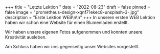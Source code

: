 +++
title = "Letzte Lektion "
date = "2022-08-23"
draft = false
pinned = false
image = "prometheus-design-xqnf71ekec8-unsplash-3-.jpg"
description = "Erste Lektion WEB\n\n"
+++
In unseren ersten WEB Lektion haben wir schon eine Website für einen Blumenladen erstellt. 

Wir haben unsere eigenen Fotos aufgenommen und konnten unsere Kreativität ausleben.

Am Schluss haben wir uns gegenseitig unser Websites vorgestellt.